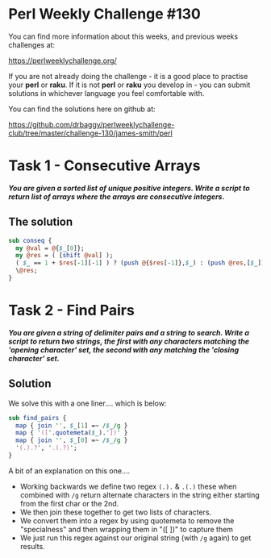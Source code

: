 # Perl Weekly Challenge #130

You can find more information about this weeks, and previous weeks challenges at:

  https://perlweeklychallenge.org/

If you are not already doing the challenge - it is a good place to practise your
**perl** or **raku**. If it is not **perl** or **raku** you develop in - you can
submit solutions in whichever language you feel comfortable with.

You can find the solutions here on github at:

https://github.com/drbaggy/perlweeklychallenge-club/tree/master/challenge-130/james-smith/perl

# Task 1 - Consecutive Arrays

***You are given a sorted list of unique positive integers. Write a script to return list of arrays where the arrays are consecutive integers.***

## The solution

```perl
sub conseq {
  my @val = @{$_[0]};
  my @res = ( [shift @val] );
  ( $_ == 1 + $res[-1][-1] ) ? (push @{$res[-1]},$_) : (push @res,[$_]) foreach @val;
  \@res;
}
```

# Task 2 - Find Pairs

***You are given a string of delimiter pairs and a string to search. Write a script to return two strings, the first with any characters matching the 'opening character' set, the second with any matching the 'closing character' set.***


## Solution

We solve this with a one liner.... which is below:

```perl
sub find_pairs {
  map { join '', $_[1] =~ /$_/g }
  map { '(['.quotemeta($_).'])' }
  map { join '', $_[0] =~ /$_/g }
  '(.).?', '.(.?)';
}
```

A bit of an explanation on this one....

 * Working backwards we define two regex `(.).` & `.(.)` these when combined with `/g` return alternate characters in the string
   either starting from the first char or the 2nd.
 * We then join these together to get two lists of characters.
 * We convert them into a regex by using quotemeta to remove the "specialness" and then wrapping them in "([ ])" to capture them
 * We just run this regex against our original string (with `/g` again) to get results.
